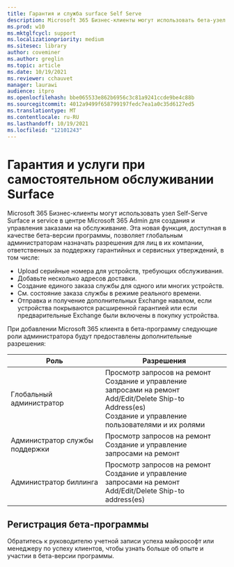 ```yaml
---
title: Гарантия и служба surface Self Serve
description: Microsoft 365 Бизнес-клиенты могут использовать бета-узел гарантии и службы Surface Self Serve в Центре администрирования Майкрософт для создания и управления заказами на обслуживание.
ms.prod: w10
ms.mktglfcycl: support
ms.localizationpriority: medium
ms.sitesec: library
author: coveminer
ms.author: greglin
ms.topic: article
ms.date: 10/19/2021
ms.reviewer: cchauvet
manager: laurawi
audience: itpro
ms.openlocfilehash: bbe065533e862b6956c3c81a9241ccde9be4c88b
ms.sourcegitcommit: 4012a9499f658799197fedc7ea1a0c35d6127ed5
ms.translationtype: MT
ms.contentlocale: ru-RU
ms.lasthandoff: 10/19/2021
ms.locfileid: "12101243"
---
```

# <a name="surface-self-serve-warranty-and-service"></a>Гарантия и услуги при самостоятельном обслуживании Surface

Microsoft 365 Бизнес-клиенты могут использовать узел Self-Serve Surface и service в центре Microsoft 365 Admin для создания и управления заказами на обслуживание. Эта новая функция, доступная в качестве бета-версии программы, позволяет глобальным администраторам назначать разрешения для лиц в их компании, ответственных за поддержку гарантийных и сервисных утверждений, в том числе:

- Upload серийные номера для устройств, требующих обслуживания.
- Добавьте несколько адресов доставки.
- Создание единого заказа службы для одного или многих устройств.
- См. состояние заказа службы в режиме реального времени.
- Отправка и получение дополнительных Exchange навалом, если устройства покрываются расширенной гарантией или если предварительные Exchange были включены в покупку устройства.

При добавлении Microsoft 365 клиента в бета-программу следующие роли администратора будут предоставлены дополнительные разрешения:

| Роль                  | Разрешения                                                                                                                         |
| --------------------- | ----------------------------------------------------------------------------------------------------------------------------------- |
| Глобальный администратор          | Просмотр запросов на ремонт<br>Создание и управление запросами на ремонт<br>Add/Edit/Delete Ship-to Address(es)<br>Создание и управление пользователями и их ролями |
| Администратор службы поддержки | Просмотр запросов на ремонт<br>Создание и управление запросами на ремонт                                                                               |
| Администратор биллинга         | Просмотр запросов на ремонт<br>Создание и управление запросами на ремонт<br>Add/Edit/Delete Ship-to address(es)                                        |


## <a name="join-beta-program"></a>Регистрация бета-программы

Обратитесь к руководителю учетной записи успеха майкрософт или менеджеру по успеху клиентов, чтобы узнать больше об опыте и участии в бета-версии программы.